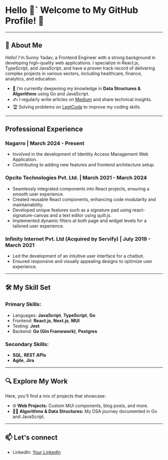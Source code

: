 # Hello 👋` Welcome to My GitHub Profile! 👋

---

## 🚀 About Me
Hello! I'm Sunny Yadav, a Frontend Engineer with a strong background in developing high-quality web applications. I specialize in React.js, TypeScript, and JavaScript, and have a proven track record of delivering complex projects in various sectors, including healthcare, finance, analytics, and education.
- 🌱 I’m currently deepening my knowledge in **Data Structures & Algorithms** using Go and JavaScript.
- ✍️ I regularly write articles on [Medium](https://medium.com/@sunnyyadav30/) and share technical insights.
- 🏆 Solving problems on [LeetCode](https://leetcode.com/u/sunnyyv30/) to improve my coding skills.

---

## Professional Experience

### Nagarro | March 2024 - Present
- Involved in the development of Identity Access Management Web Application.
- Contributing to adding new features and frontend architecture setup.

### Opcito Technologies Pvt. Ltd. | March 2021 - March 2024
- Seamlessly integrated components into React projects, ensuring a smooth user experience.
- Created reusable React components, enhancing code modularity and maintainability.
- Developed unique features such as a signature pad using react-signature-canvas and a text editor using quill.js.
- Implemented dynamic filters at both page and widget levels for a tailored user experience.

### Infinity Internet Pvt. Ltd (Acquired by Servify) | July 2019 - March 2021
- Led the development of an intuitive user interface for a chatbot.
- Ensured responsive and visually appealing designs to optimize user experience.

----

## 🛠️ My Skill Set

### **Primary Skills:**
- Languages: **JavaScript**, **TypeScript**, **Go**
- Frontend: **React.js**, **Next.js**, **MUI**
- Testing: **Jest**
- Backend: **Go (Gin Framework)**, **Postgres**

### **Secondary Skills:**
- **SQL**, **REST APIs**
- **Agile**, **Jira**

---

## 🔍 Explore My Work

Here, you'll find a mix of projects that showcase:
- 🌐 **Web Projects:** Custom MUI components, blog posts, and more.
- 🧑‍💻 **Algorithms & Data Structures:** My DSA journey documented in Go and JavaScript.

---

## 📫 Let's connect

- LinkedIn: [Your LinkedIn](https://www.linkedin.com/in/sunnyyadav3004/)


